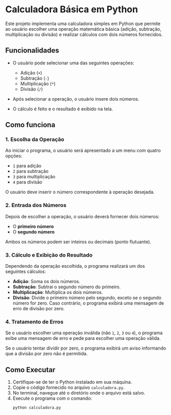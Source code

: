 # Calculadora Básica em Python

Este projeto implementa uma calculadora simples em Python que permite ao usuário escolher uma operação matemática básica (adição, subtração, multiplicação ou divisão) e realizar cálculos com dois números fornecidos.

## Funcionalidades

- O usuário pode selecionar uma das seguintes operações:
  - Adição (`+`)
  - Subtração (`-`)
  - Multiplicação (`*`)
  - Divisão (`/`)

- Após selecionar a operação, o usuário insere dois números.
- O cálculo é feito e o resultado é exibido na tela.

## Como funciona

### 1. Escolha da Operação
Ao iniciar o programa, o usuário será apresentado a um menu com quatro opções:
- `1` para adição
- `2` para subtração
- `3` para multiplicação
- `4` para divisão

O usuário deve inserir o número correspondente à operação desejada.

### 2. Entrada dos Números
Depois de escolher a operação, o usuário deverá fornecer dois números:
- O **primeiro número**
- O **segundo número**

Ambos os números podem ser inteiros ou decimais (ponto flutuante).

### 3. Cálculo e Exibição do Resultado
Dependendo da operação escolhida, o programa realizará um dos seguintes cálculos:
- **Adição**: Soma os dois números.
- **Subtração**: Subtrai o segundo número do primeiro.
- **Multiplicação**: Multiplica os dois números.
- **Divisão**: Divide o primeiro número pelo segundo, exceto se o segundo número for zero. Caso contrário, o programa exibirá uma mensagem de erro de divisão por zero.

### 4. Tratamento de Erros
Se o usuário escolher uma operação inválida (não `1`, `2`, `3` ou `4`), o programa exibe uma mensagem de erro e pede para escolher uma operação válida.

Se o usuário tentar dividir por zero, o programa exibirá um aviso informando que a divisão por zero não é permitida.

## Como Executar

1. Certifique-se de ter o Python instalado em sua máquina.
2. Copie o código fornecido no arquivo `calculadora.py`.
3. No terminal, navegue até o diretório onde o arquivo está salvo.
4. Execute o programa com o comando:
   ```bash
   python calculadora.py
